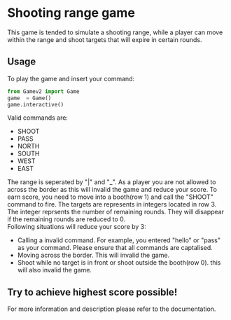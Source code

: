 # Shooting range game
This game is tended to simulate a shooting range, while a player can move within the range and shoot targets that will expire in certain rounds.

## Usage
To play the game and insert your command:
```python
from Gamev2 import Game
game  = Game()
game.interactive()
```
Valid commands are:
- SHOOT
- PASS
- NORTH
- SOUTH
- WEST
- EAST

The range is seperated by "|" and "_". As a player you are not allowed to across the border as this will invalid the game and reduce your score. To earn score, you need to move into a booth(row 1) and call the "SHOOT" command to fire. The targets are represents in integers located in row 3. The integer reprsents the number of remaining rounds. They will disappear if the remaining rounds are reduced to 0.
<br>
Following situations will reduce your score by 3:
- Calling a invalid command. For example, you entered "hello" or "pass" as your command. Please ensure that all commands are captalised.
- Moving across the border. This will invalid the game.
- Shoot while no target is in front or shoot outside the booth(row 0). this will also invalid the game.

## Try to achieve highest score possible!
For more information and description please refer to the documentation.